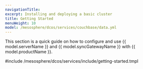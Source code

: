 ```yaml
---
navigationTitle:
excerpt: Installing and deploying a basic cluster
title: Getting Started
menuWeight: 10
model: /mesosphere/dcos/services/couchbase/data.yml
---
```


This section is a quick guide on how to configure and use {{ model.serverName }} and {{ model.syncGatewayName }} with {{ model.productName }}.

#include /mesosphere/dcos/services/include/getting-started.tmpl
